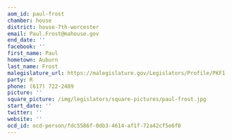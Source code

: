 ```yaml
---
aom_id: paul-frost
chamber: house
district: house-7th-worcester
email: Paul.Frost@mahouse.gov
end_date: ''
facebook: ''
first_name: Paul
hometown: Auburn
last_name: Frost
malegislature_url: https://malegislature.gov/Legislators/Profile/PKF1
party: R
phone: (617) 722-2489
picture: ''
square_picture: /img/legislators/square-pictures/paul-frost.jpg
start_date: ''
twitter: ''
website: ''
ocd_id: ocd-person/fdc5586f-0db3-4614-af1f-72a42cf5e6f0
---
```

